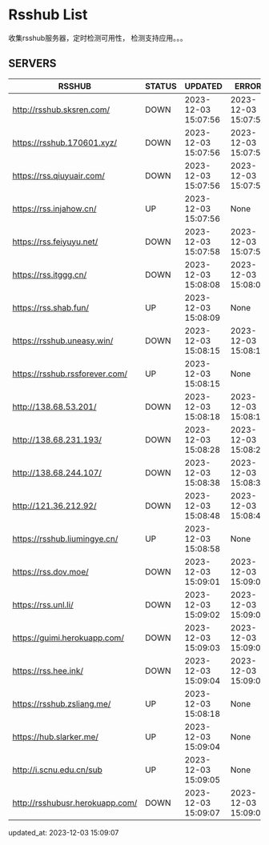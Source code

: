 # Rsshub List

收集rsshub服务器，定时检测可用性， 检测支持应用。。。


## SERVERS

|  RSSHUB   | STATUS  | UPDATED  | ERROR  | TWITTER |  
|  ----  | ----  | ----  | ----  | ---- |  
| http://rsshub.sksren.com/ | DOWN | 2023-12-03 15:07:56 | 2023-12-03 15:07:56 |  
| https://rsshub.170601.xyz/ | DOWN | 2023-12-03 15:07:56 | 2023-12-03 15:07:56 |  
| https://rss.qiuyuair.com/ | DOWN | 2023-12-03 15:07:56 | 2023-12-03 15:07:56 |  
| https://rss.injahow.cn/ | UP | 2023-12-03 15:07:56 | None ||  
| https://rss.feiyuyu.net/ | DOWN | 2023-12-03 15:07:58 | 2023-12-03 15:07:58 |  
| https://rss.itggg.cn/ | DOWN | 2023-12-03 15:08:08 | 2023-12-03 15:08:08 |  
| https://rss.shab.fun/ | UP | 2023-12-03 15:08:09 | None ||  
| https://rsshub.uneasy.win/ | DOWN | 2023-12-03 15:08:15 | 2023-12-03 15:08:15 |  
| https://rsshub.rssforever.com/ | UP | 2023-12-03 15:08:15 | None ||  
| http://138.68.53.201/ | DOWN | 2023-12-03 15:08:18 | 2023-12-03 15:08:18 |  
| http://138.68.231.193/ | DOWN | 2023-12-03 15:08:28 | 2023-12-03 15:08:28 |  
| http://138.68.244.107/ | DOWN | 2023-12-03 15:08:38 | 2023-12-03 15:08:38 |  
| http://121.36.212.92/ | DOWN | 2023-12-03 15:08:48 | 2023-12-03 15:08:48 |  
| https://rsshub.liumingye.cn/ | UP | 2023-12-03 15:08:58 | None ||  
| https://rss.dov.moe/ | DOWN | 2023-12-03 15:09:01 | 2023-12-03 15:09:01 |  
| https://rss.unl.li/ | DOWN | 2023-12-03 15:09:02 | 2023-12-03 15:09:02 |  
| https://guimi.herokuapp.com/ | DOWN | 2023-12-03 15:09:03 | 2023-12-03 15:09:03 |  
| https://rss.hee.ink/ | DOWN | 2023-12-03 15:09:04 | 2023-12-03 15:09:04 |  
| https://rsshub.zsliang.me/ | UP | 2023-12-03 15:08:18 | None |OK|  
| https://hub.slarker.me/ | UP | 2023-12-03 15:09:04 | None ||  
| http://i.scnu.edu.cn/sub | UP | 2023-12-03 15:09:05 | None ||  
| http://rsshubusr.herokuapp.com/ | DOWN | 2023-12-03 15:09:07 | 2023-12-03 15:09:07 |  
  

updated_at: 2023-12-03 15:09:07  
